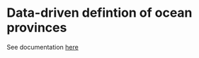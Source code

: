 # Data-driven defintion of ocean provinces

See documentation [here](https://cdn.jsdelivr.net/gh/muellsen/OceanProvinces/html/processOceanProvinces.html)
